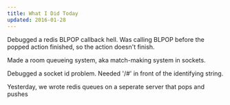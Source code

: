 ```yaml
---
title: What I Did Today
updated: 2016-01-28
---
```


Debugged a redis BLPOP callback hell.
Was calling BLPOP before the popped action finished, so the action doesn't finish.

Made a room queueing system, aka match-making system in sockets.

Debugged a socket id problem. Needed '/#' in front of the identifying string.

Yesterday, we wrote redis queues on a seperate server that pops and pushes
